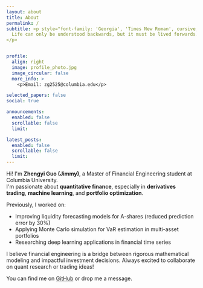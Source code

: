 ```yaml
---
layout: about
title: About
permalink: /
subtitle: <p style="font-family: 'Georgia', 'Times New Roman', cursive; font-style: italic;">
  Life can only be understood backwards, but it must be lived forwards.
</p>


profile:
  align: right
  image: profile_photo.jpg
  image_circular: false
  more_info: >
    <p>Email: zg2525@columbia.edu</p>

selected_papers: false
social: true

announcements:
  enabled: false
  scrollable: false
  limit:

latest_posts:
  enabled: false
  scrollable: false
  limit:
---
```


Hi! I'm **Zhengyi Guo (Jimmy)**, a Master of Financial Engineering student at Columbia University.  
I'm passionate about **quantitative finance**, especially in **derivatives trading**, **machine learning**, and **portfolio optimization**.

Previously, I worked on:
- Improving liquidity forecasting models for A-shares (reduced prediction error by 30%)
- Applying Monte Carlo simulation for VaR estimation in multi-asset portfolios
- Researching deep learning applications in financial time series

I believe financial engineering is a bridge between rigorous mathematical modeling and impactful investment decisions. Always excited to collaborate on quant research or trading ideas!

You can find me on [GitHub](https://github.com/JimmyNotZhengyi) or drop me a message.

<!-- Add more details below if needed -->

